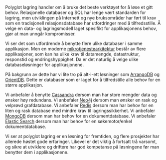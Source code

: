 Polyglot lagring handler om å bruke det beste verktøyet for å løse et gitt behov. Relasjonelle databaser og SQL har lenge vært standarden for lagring, men utviklingen på Internett og nye bruksområder har ført til krav som en tradisjonell relasjonsdatabase har utfordringer med å tilfredsstille. Å velge en data- og lagringsmodell laget spesifikt for applikasjonens behov, gjør at man unngår kompromisser.

Vi ser det som utfordrende å benytte flere ulike databaser i samme applikasjon. Men en moderne [mikrotjenestearkitektur](https://radar.bekk.no/tech2017/arkitektur-og-plattform/mikrotjenester) består av flere applikasjoner, som kan ha ulike krav til datamengde, datastruktur, responstid og endringshyppighet. Da er det naturlig å velge ulike databaseløsninger for applikasjonene.

På bakgrunn av dette har vi lite tro på alt-i-ett løsninger som [ArrangoDB](https://www.arangodb.com/) og [OrientDB](http://orientdb.com/orientdb/). Dette er databaser som er laget for å tilfredstille alle behov for en større applikasjon.

Vi anbefaler å benytte [Cassandra](http://cassandra.apache.org/) dersom man har store mengder data og ønsker høy redundans. Vi anbefaler [Neo4j](http://neo4j.com/) dersom man ønsker en rask og velprøvd grafdatabase. Vi anbefaler [Redis](http://redis.io/) dersom man har behov for en liten og rask database med mindre krav til lagringssikkerhet. Vi anbefaler [MongoDB](https://www.mongodb.com/) dersom man har behov for en dokumentdatabase. Vi anbefaler [Elastic Search](https://www.elastic.co/) dersom man har behov for en søkemotor/enkel dokumentdatabase.

Vi ser at polyglot lagring er en løsning for fremtiden, og flere prosjekter har allerede høstet gode erfaringer. Likevel er det viktig å fortsatt trå varsomt, og sikre at utviklere og driftere har god kompetanse på løsningene før man benytter dem i applikasjonene.